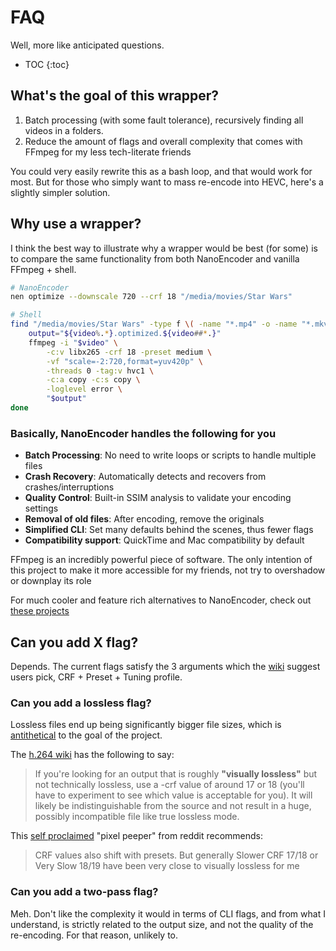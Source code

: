 # FAQ
Well, more like anticipated questions.

- TOC
{:toc}

## What's the goal of this wrapper?
1. Batch processing (with some fault tolerance), recursively finding all videos in a folders.
2. Reduce the amount of flags and overall complexity that comes with FFmpeg for my less tech-literate friends

You could very easily rewrite this as a bash loop, and that would work for most. But for those who simply want to mass re-encode into HEVC, here's a slightly simpler solution.

## Why use a wrapper?
I think the best way to illustrate why a wrapper would be best (for some) is to compare the same functionality from both NanoEncoder and vanilla FFmpeg + shell.

```bash
# NanoEncoder
nen optimize --downscale 720 --crf 18 "/media/movies/Star Wars"

# Shell
find "/media/movies/Star Wars" -type f \( -name "*.mp4" -o -name "*.mkv" -o -name "*.avi" \) | while read -r video; do
    output="${video%.*}.optimized.${video##*.}"
    ffmpeg -i "$video" \
        -c:v libx265 -crf 18 -preset medium \
        -vf "scale=-2:720,format=yuv420p" \
        -threads 0 -tag:v hvc1 \
        -c:a copy -c:s copy \
        -loglevel error \
        "$output"
done
```

### Basically, NanoEncoder handles the following for you
- **Batch Processing**: No need to write loops or scripts to handle multiple files
- **Crash Recovery**: Automatically detects and recovers from crashes/interruptions
- **Quality Control**: Built-in SSIM analysis to validate your encoding settings
- **Removal of old files**: After encoding, remove the originals
- **Simplified CLI**: Set many defaults behind the scenes, thus fewer flags
- **Compatibility support**: QuickTime and Mac compatibility by default

FFmpeg is an incredibly powerful piece of software. The only intention of this project to make it more accessible for my friends, not try to overshadow or downplay its role

For much cooler and feature rich alternatives to NanoEncoder, check out [these projects](alternative-projects.md)

## Can you add X flag?
Depends. The current flags satisfy the 3 arguments which the [wiki](https://trac.ffmpeg.org/wiki/Encode/H.265#ConstantRateFactorCRF) suggest users pick, CRF + Preset + Tuning profile.

### Can you add a lossless flag?
Lossless files end up being significantly bigger file sizes, which is [antithetical](#whats-the-goal-of-this-wrapper) to the goal of the project.

The [h.264 wiki](https://trac.ffmpeg.org/wiki/Encode/H.264#LosslessH.264) has the following to say:
> If you're looking for an output that is roughly **"visually lossless"** but not technically lossless, use a -crf value of around 17 or 18 (you'll have to experiment to see which value is acceptable for you). It will likely be indistinguishable from the source and not result in a huge, possibly incompatible file like true lossless mode.

This [self proclaimed](https://www.reddit.com/r/handbrake/comments/1egvyzl/comment/lfvrmtg/) "pixel peeper" from reddit recommends:
> CRF values also shift with presets.  But generally Slower CRF 17/18 or Very Slow 18/19 have been very close to visually lossless for me

### Can you add a two-pass flag?
Meh. Don't like the complexity it would in terms of CLI flags, and from what I understand, is strictly related to the output size, and not the quality of the re-encoding. For that reason, unlikely to.

